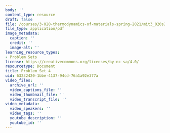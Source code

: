 ```yaml
---
body: ''
content_type: resource
draft: false
file: /courses/3-020-thermodynamics-of-materials-spring-2021/mit3_020s21_pset04.pdf
file_type: application/pdf
image_metadata:
  caption: ''
  credit: ''
  image-alt: ''
learning_resource_types:
- Problem Sets
license: https://creativecommons.org/licenses/by-nc-sa/4.0/
resourcetype: Document
title: Problem Set 4
uid: 63232420-1bbe-4137-94cd-76a1a92e377a
video_files:
  archive_url: ''
  video_captions_file: ''
  video_thumbnail_file: ''
  video_transcript_file: ''
video_metadata:
  video_speakers: ''
  video_tags: ''
  youtube_description: ''
  youtube_id: ''
---
```

